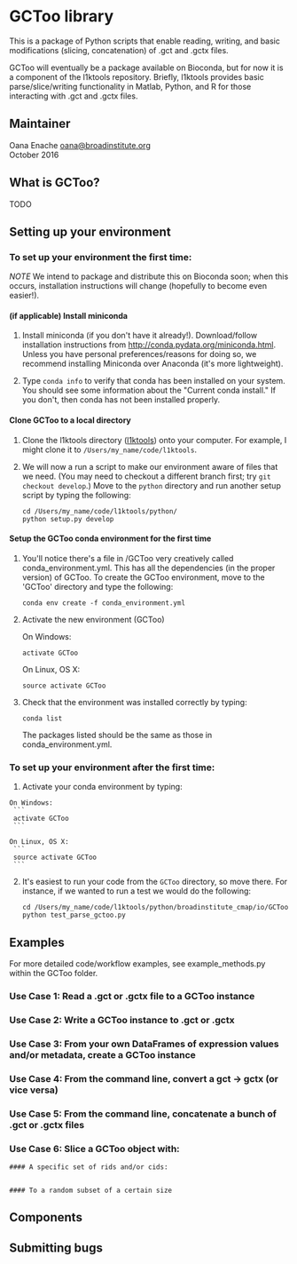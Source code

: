 # GCToo library 

This is a package of Python scripts that enable reading, writing, and basic modifications (slicing, concatenation) of .gct and .gctx files.

GCToo will eventually be a package available on Bioconda, but for now it is a component of the l1ktools repository. Briefly, l1ktools provides basic parse/slice/writing functionality in Matlab, Python, and R for those interacting with .gct and .gctx files. 

## Maintainer

Oana Enache 
oana@broadinstitute.org  
October 2016

## What is GCToo? 

TODO

## Setting up your environment

### To set up your environment the first time:

*NOTE* We intend to package and distribute this on Bioconda soon; when this occurs, installation instructions will change (hopefully to become even easier!). 

#### (if applicable) Install miniconda

1. Install miniconda (if you don't have it already!). Download/follow installation instructions from http://conda.pydata.org/miniconda.html. Unless you have personal preferences/reasons for doing so, we recommend installing Miniconda over Anaconda (it's more lightweight).

2. Type `conda info` to verify that conda has been installed on your system. You should see some information about the "Current conda install." If you don't, then conda has not been installed properly.

#### Clone GCToo to a local directory

1. Clone the l1ktools directory ([l1ktools](https://github.com/cmap/l1ktools "l1ktools")) onto your computer. For example, I might clone it to `/Users/my_name/code/l1ktools`.

2. We will now a run a script to make our environment aware of files that we need. (You may need to checkout a different branch first; try `git checkout develop`.) Move to the `python` directory and run another setup script by typing the following:
    
      ```
      cd /Users/my_name/code/l1ktools/python/
      python setup.py develop
      ```

#### Setup the GCToo conda environment for the first time 

1. You'll notice there's a file in /GCToo very creatively called conda_environment.yml. This has all the dependencies (in the proper version) of GCToo. To create the GCToo environment, move to the 'GCToo' directory and type the following:

      ```
      conda env create -f conda_environment.yml
      ```

2. Activate the new environment (GCToo)
    
    On Windows:
     ```
     activate GCToo
     ```
    
    On Linux, OS X: 
     ```
     source activate GCToo
     ```
    
3. Check that the environment was installed correctly by typing: 
     ```
     conda list
     ```
    The packages listed should be the same as those in conda_environment.yml. 

### To set up your environment after the first time:

  1. Activate your conda environment by typing:
       
    On Windows:
     ```
     activate GCToo
     ```
    
    On Linux, OS X: 
     ```
     source activate GCToo
     ```
  2. It's easiest to run your code from the `GCToo` directory, so move there. For instance, if we wanted to run a test we would do the    following:  
    
      ```
      cd /Users/my_name/code/l1ktools/python/broadinstitute_cmap/io/GCToo
      python test_parse_gctoo.py

## Examples

For more detailed code/workflow examples, see example_methods.py within the GCToo folder. 

### Use Case 1: Read a .gct or .gctx file to a GCToo instance

### Use Case 2: Write a GCToo instance to .gct or .gctx 

### Use Case 3: From your own DataFrames of expression values and/or metadata, create a GCToo instance

### Use Case 4: From the command line, convert a gct -> gctx (or vice versa) 

### Use Case 5: From the command line, concatenate a bunch of .gct or .gctx files 

### Use Case 6: Slice a GCToo object with:

    #### A specific set of rids and/or cids:
    
    
    #### To a random subset of a certain size 
    
## Components


## Submitting bugs 

